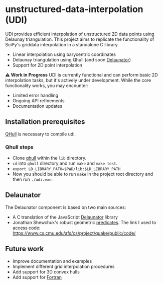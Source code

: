 # unstructured-data-interpolation (UDI)

UDI provides efficient interpolation of unstructured 2D data points using Delaunay triangulation. This project aims to replicate the functionality of SciPy's griddata interpolation in a standalone C library.

- Linear interpolation using barycentric coordinates
- Delaunay triangulation using Qhull (and soon [Delaunator](https://github.com/mapbox/delaunator/tree/main))
- Support for 2D point interpolation

⚠️ **Work in Progress**
UDI is currently functional and can perform basic 2D interpolation tasks, but it's actively under development. While the core functionality works, you may encounter:
- Limited error handling
- Ongoing API refinements
- Documentation updates

## Installation prerequisites

[QHull](http://www.qhull.org/) is necessary to compile udi.

[qhull github]: https://github.com/qhull/qhull

### Qhull steps


- Clone [qhull](https://github.com/qhull/qhull) within the `lib` directory.
- `cd` into `qhull` directory and run `make` and `make test`.
- `export LD_LIBRARY_PATH=$PWD/lib:$LD_LIBRARY_PATH`
- Now you should be able to run `make` in the project root directory and then run `./udi.exe`.

## Delaunator

The Delaunator component is based on two main sources:

- A C translation of the JavaScript [Delaunator](https://github.com/mapbox/delaunator/tree/main) library
- Jonathan Shewchuk's robust geometric [predicates](https://www.cs.cmu.edu/afs/cs/project/quake/public/code/). The link I used to access code: https://www.cs.cmu.edu/afs/cs/project/quake/public/code/


## Future work
- Improve documentation and examples
- Implement different grid interpolation procedures
- Add support for 3D convex hulls
- Add support for [Fortran](https://fortran-lang.org/)

